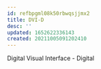 ```yaml
---
id: refbpgml08k50rbwqsjjmx2
title: DVI-D
desc: ''
updated: 1652622336143
created: 20211005091202410
---
```


Digital Visual Interface - Digital
